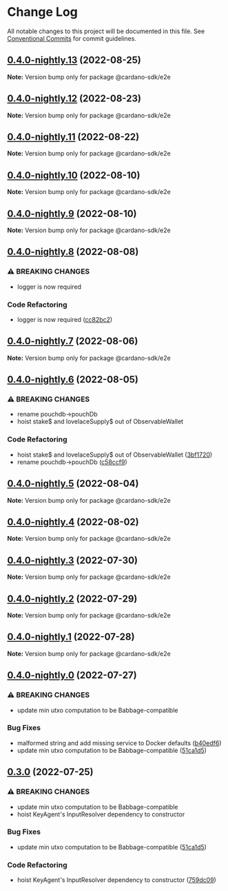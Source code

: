 # Change Log

All notable changes to this project will be documented in this file.
See [Conventional Commits](https://conventionalcommits.org) for commit guidelines.

## [0.4.0-nightly.13](https://github.com/input-output-hk/cardano-js-sdk/compare/@cardano-sdk/e2e@0.4.0-nightly.12...@cardano-sdk/e2e@0.4.0-nightly.13) (2022-08-25)

**Note:** Version bump only for package @cardano-sdk/e2e





## [0.4.0-nightly.12](https://github.com/input-output-hk/cardano-js-sdk/compare/@cardano-sdk/e2e@0.4.0-nightly.11...@cardano-sdk/e2e@0.4.0-nightly.12) (2022-08-23)

**Note:** Version bump only for package @cardano-sdk/e2e





## [0.4.0-nightly.11](https://github.com/input-output-hk/cardano-js-sdk/compare/@cardano-sdk/e2e@0.4.0-nightly.10...@cardano-sdk/e2e@0.4.0-nightly.11) (2022-08-22)

**Note:** Version bump only for package @cardano-sdk/e2e





## [0.4.0-nightly.10](https://github.com/input-output-hk/cardano-js-sdk/compare/@cardano-sdk/e2e@0.4.0-nightly.9...@cardano-sdk/e2e@0.4.0-nightly.10) (2022-08-10)

**Note:** Version bump only for package @cardano-sdk/e2e





## [0.4.0-nightly.9](https://github.com/input-output-hk/cardano-js-sdk/compare/@cardano-sdk/e2e@0.4.0-nightly.8...@cardano-sdk/e2e@0.4.0-nightly.9) (2022-08-10)

**Note:** Version bump only for package @cardano-sdk/e2e





## [0.4.0-nightly.8](https://github.com/input-output-hk/cardano-js-sdk/compare/@cardano-sdk/e2e@0.4.0-nightly.7...@cardano-sdk/e2e@0.4.0-nightly.8) (2022-08-08)


### ⚠ BREAKING CHANGES

* logger is now required

### Code Refactoring

* logger is now required ([cc82bc2](https://github.com/input-output-hk/cardano-js-sdk/commit/cc82bc27539e3ff07f7c2d5816fa7e70c32d06ac))



## [0.4.0-nightly.7](https://github.com/input-output-hk/cardano-js-sdk/compare/@cardano-sdk/e2e@0.4.0-nightly.6...@cardano-sdk/e2e@0.4.0-nightly.7) (2022-08-06)

**Note:** Version bump only for package @cardano-sdk/e2e





## [0.4.0-nightly.6](https://github.com/input-output-hk/cardano-js-sdk/compare/@cardano-sdk/e2e@0.4.0-nightly.5...@cardano-sdk/e2e@0.4.0-nightly.6) (2022-08-05)


### ⚠ BREAKING CHANGES

* rename pouchdb->pouchDb
* hoist stake$ and lovelaceSupply$ out of ObservableWallet

### Code Refactoring

* hoist stake$ and lovelaceSupply$ out of ObservableWallet ([3bf1720](https://github.com/input-output-hk/cardano-js-sdk/commit/3bf17200c8bae46b02817c16e5138d3678cfa3f5))
* rename pouchdb->pouchDb ([c58ccf9](https://github.com/input-output-hk/cardano-js-sdk/commit/c58ccf9f7a8f701dce87e2f6ddc2f28c0aa68745))



## [0.4.0-nightly.5](https://github.com/input-output-hk/cardano-js-sdk/compare/@cardano-sdk/e2e@0.4.0-nightly.4...@cardano-sdk/e2e@0.4.0-nightly.5) (2022-08-04)

**Note:** Version bump only for package @cardano-sdk/e2e





## [0.4.0-nightly.4](https://github.com/input-output-hk/cardano-js-sdk/compare/@cardano-sdk/e2e@0.4.0-nightly.3...@cardano-sdk/e2e@0.4.0-nightly.4) (2022-08-02)

**Note:** Version bump only for package @cardano-sdk/e2e





## [0.4.0-nightly.3](https://github.com/input-output-hk/cardano-js-sdk/compare/@cardano-sdk/e2e@0.4.0-nightly.2...@cardano-sdk/e2e@0.4.0-nightly.3) (2022-07-30)

**Note:** Version bump only for package @cardano-sdk/e2e





## [0.4.0-nightly.2](https://github.com/input-output-hk/cardano-js-sdk/compare/@cardano-sdk/e2e@0.4.0-nightly.1...@cardano-sdk/e2e@0.4.0-nightly.2) (2022-07-29)

**Note:** Version bump only for package @cardano-sdk/e2e





## [0.4.0-nightly.1](https://github.com/input-output-hk/cardano-js-sdk/compare/@cardano-sdk/e2e@0.4.0-nightly.0...@cardano-sdk/e2e@0.4.0-nightly.1) (2022-07-28)

**Note:** Version bump only for package @cardano-sdk/e2e





## [0.4.0-nightly.0](https://github.com/input-output-hk/cardano-js-sdk/compare/@cardano-sdk/e2e@0.4.0...@cardano-sdk/e2e@0.4.0-nightly.0) (2022-07-27)


### ⚠ BREAKING CHANGES

* update min utxo computation to be Babbage-compatible

### Bug Fixes

* malformed string and add missing service to Docker defaults ([b40edf6](https://github.com/input-output-hk/cardano-js-sdk/commit/b40edf6f2aec7d654206725e38c88ab1f60d8222))
* update min utxo computation to be Babbage-compatible ([51ca1d5](https://github.com/input-output-hk/cardano-js-sdk/commit/51ca1d5716b62b47d211475aba1be4a6d5782397))



## [0.3.0](https://github.com/input-output-hk/cardano-js-sdk/compare/0.3.0...@cardano-sdk/e2e@0.3.0) (2022-07-25)


### ⚠ BREAKING CHANGES

* update min utxo computation to be Babbage-compatible
* hoist KeyAgent's InputResolver dependency to constructor

### Bug Fixes

* update min utxo computation to be Babbage-compatible ([51ca1d5](https://github.com/input-output-hk/cardano-js-sdk/commit/51ca1d5716b62b47d211475aba1be4a6d5782397))


### Code Refactoring

* hoist KeyAgent's InputResolver dependency to constructor ([759dc09](https://github.com/input-output-hk/cardano-js-sdk/commit/759dc09b427831cb193f1c0a545901abd4d50254))
